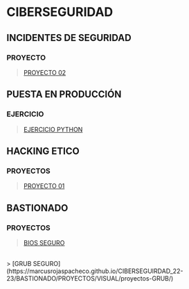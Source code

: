 # CIBERSEGURIDAD

## INCIDENTES DE SEGURIDAD
### PROYECTO

> [PROYECTO 02](https://marcusrojaspacheco.github.io/CIBERSEGUIRDAD_22-23//INCIDENTES%20DE%20SEGURIDAD/PROYECTOS/PRESENTACION/1.a.0.3_G2.html)

##  PUESTA EN PRODUCCIÓN
### EJERCICIO

> [EJERCICIO PYTHON](./EJERCICIOS_PYTHON.html)

## HACKING ETICO
### PROYECTOS

> [PROYECTO 01](https://marcusrojaspacheco.github.io/CIBERSEGUIRDAD_22-23/HACKING_ETICO/P.01_G2_HE.html)

## BASTIONADO
### PROYECTOS

> [BIOS SEGURO](https://marcusrojaspacheco.github.io/CIBERSEGUIRDAD_22-23/BASTIONADO/PROYECTOS/VISUAL/proyectos-BIOS/)
<br>
> [GRUB SEGURO](https://marcusrojaspacheco.github.io/CIBERSEGUIRDAD_22-23/BASTIONADO/PROYECTOS/VISUAL/proyectos-GRUB/)
